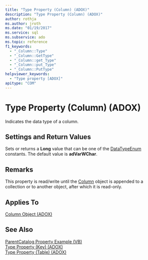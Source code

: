 ```yaml
---
title: "Type Property (Column) (ADOX)"
description: "Type Property (Column) (ADOX)"
author: rothja
ms.author: jroth
ms.date: "01/19/2017"
ms.service: sql
ms.subservice: ado
ms.topic: reference
f1_keywords:
  - "_Column::Type"
  - "_Column::GetType"
  - "_Column::get_Type"
  - "_Column::put_Type"
  - "_Column::PutType"
helpviewer_keywords:
  - "Type property [ADOX]"
apitype: "COM"
---
```

# Type Property (Column) (ADOX)
Indicates the data type of a column.  
  
## Settings and Return Values  
 Sets or returns a **Long** value that can be one of the [DataTypeEnum](../ado-api/datatypeenum.md) constants. The default value is **adVarWChar**.  
  
## Remarks  
 This property is read/write until the [Column](./column-object-adox.md) object is appended to a collection or to another object, after which it is read-only.  
  
## Applies To  
 [Column Object (ADOX)](./column-object-adox.md)  
  
## See Also  
 [ParentCatalog Property Example (VB)](./parentcatalog-property-example-vb.md)   
 [Type Property (Key) (ADOX)](./type-property-key-adox.md)   
 [Type Property (Table) (ADOX)](./type-property-table-adox.md)